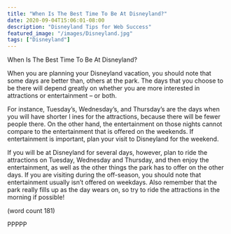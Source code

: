 ```yaml
---
title: "When Is The Best Time To Be At Disneyland?"
date: 2020-09-04T15:06:01-08:00
description: "Disneyland Tips for Web Success"
featured_image: "/images/Disneyland.jpg"
tags: ["Disneyland"]
---
```


When Is The Best Time To Be At Disneyland?

When you are planning your Disneyland vacation, 
you should note that some days are better than,
others at the park. The days that you choose to be 
there will depend greatly on whether you are more 
interested in attractions or entertainment – or both.

For instance, Tuesday’s, Wednesday’s, and 
Thursday’s are the days when you will have shorter l
ines for the attractions, because there will be fewer 
people there. On the other hand, the entertainment 
on those nights cannot compare to the entertainment 
that is offered on the weekends. If entertainment is 
important, plan your visit to Disneyland for the 
weekend.

If you will be at Disneyland for several days, however, 
plan to ride the attractions on Tuesday, Wednesday 
and Thursday, and then enjoy the entertainment, as 
well as the other things the park has to offer on the 
other days. If you are visiting during the off-season, 
you should note that entertainment usually isn’t 
offered on weekdays. Also remember that the park 
really fills up as the day wears on, so try to ride the 
attractions in the morning if possible!

(word count 181)

PPPPP

